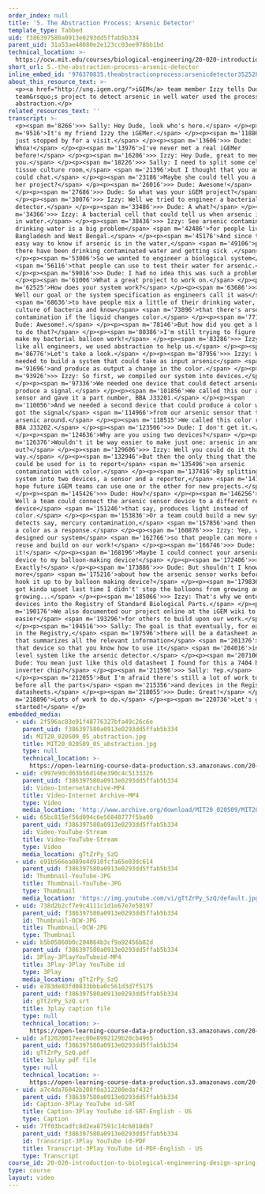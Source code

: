 ```yaml
---
order_index: null
title: '5. The Abstraction Process: Arsenic Detector'
template_type: Tabbed
uid: f386397580a0913e0293dd5ffab5b334
parent_uid: 31a53ae48080e2e123cc03ee978bb1bd
technical_location: >-
  https://ocw.mit.edu/courses/biological-engineering/20-020-introduction-to-biological-engineering-design-spring-2009/biobuilder-animations/5.-the-abstraction-process-arsenic-detector
short_url: 5.-the-abstraction-process-arsenic-detector
inline_embed_id: '976370835.theabstractionprocess:arsenicdetector35252894'
about_this_resource_text: >-
  <p><a href="http://ung.igem.org/">iGEM</a> team member Izzy tells Dude how her
  team&rsquo;s project to detect arsenic in well water used the process of
  abstraction.</p>
related_resources_text: ''
transcript: >-
  <p><span m='8266'>>> Sally: Hey Dude, look who's here.</span> </p><p><span
  m='9516'>It's my friend Izzy the iGEMer.</span> </p><p><span m='11886'>She
  just stopped by for a visit.</span> </p><p><span m='13606'>>> Dude:
  Whoa!</span> </p><p><span m='13976'>I've never met a real iGEMer
  before!</span> </p><p><span m='16206'>>> Izzy: Hey Dude, great to meet
  you.</span> </p><p><span m='18226'>>> Sally: I need to split some cells in the
  tissue culture room,</span> <span m='21396'>but I thought that you and Izzy
  could chat.</span> </p><p><span m='23186'>Maybe she could tell you a bit about
  her project?</span> </p><p><span m='26016'>>> Dude: Awesome!</span>
  </p><p><span m='27686'>>> Dude: So what was your iGEM project?</span>
  </p><p><span m='30076'>>> Izzy: Well we tried to engineer a bacterial arsenic
  detector.</span> </p><p><span m='33486'>>> Dude: A what?</span> </p><p><span
  m='34366'>>> Izzy: A bacterial cell that could tell us when arsenic is present
  in water.</span> </p><p><span m='38436'>>> Izzy: See arsenic contamination in
  drinking water is a big problem</span> <span m='42486'>for people living in
  Bangladesh and West Bengal.</span> </p><p><span m='45176'>And since there's no
  easy way to know if arsenic is in the water,</span> <span m='49106'>people
  there have been drinking contaminated water and getting sick .</span>
  </p><p><span m='53006'>So we wanted to engineer a biological system</span>
  <span m='56116'>that people can use to test their water for arsenic.</span>
  </p><p><span m='59016'>>> Dude: I had no idea this was such a problem!</span>
  </p><p><span m='61006'>What a great project to work on.</span> </p><p><span
  m='62525'>How does your system work?</span> </p><p><span m='63686'>>> Izzy:
  Well our goal or the system specification as engineers call it was</span>
  <span m='68636'>to have people mix a little of their drinking water, with a
  culture of bacteria and know</span> <span m='73896'>that there's arsenic
  contamination if the liquid changes color.</span> </p><p><span m='77146'>>>
  Dude: Awesome!.</span> </p><p><span m='78146'>But how did you get a bacteria
  to do that?</span> </p><p><span m='80386'>I'm still trying to figure how to
  make my bacterial balloon work!</span> </p><p><span m='83286'>>> Izzy: Well
  like all engineers, we used abstraction to help us.</span> </p><p><span
  m='86776'>Let's take a look.</span> </p><p><span m='87956'>>> Izzy: We knew we
  needed to build a system that could take as input arsenic</span> <span
  m='91696'>and produce as output a change in the color.</span> </p><p><span
  m='93926'>>> Izzy: So first, we compiled our system into devices.</span>
  </p><p><span m='97336'>We needed one device that could detect arsenic and
  produce a signal.</span> </p><p><span m='101856'>We called this our arsenic
  sensor and gave it a part number, BBA J33201.</span> </p><p><span
  m='110056'>And we needed a second device that could produce a color when it
  got the signal</span> <span m='114966'>from our arsenic sensor that there's
  arsenic around.</span> </p><p><span m='118515'>We called this color reporter
  BBA J33202.</span> </p><p><span m='123506'>>> Dude: I don't get it.</span>
  </p><p><span m='124636'>Why are you using two devices?</span> </p><p><span
  m='126376'>Wouldn't it be way easier to make just one: arsenic in and color
  out?</span> </p><p><span m='129606'>>> Izzy: Well you could do it that
  way.</span> </p><p><span m='132946'>But then the only thing that the device
  could be used for is to report</span> <span m='135496'>on arsenic
  contamination with color.</span> </p><p><span m='137416'>By splitting the
  system into two devices, a sensor and a reporter,</span> <span m='141516'>we
  hope future iGEM teams can use one or the other for new projects.</span>
  </p><p><span m='145426'>>> Dude: How?</span> </p><p><span m='146256'>>> Sally:
  Well a team could connect the arsenic sensor device to a different reporter
  device</span> <span m='151246'>that say, produces light instead of
  color.</span> </p><p><span m='153836'>Or a team could build a new system that
  detects say, mercury contamination,</span> <span m='157856'>and then produces
  a color as a response.</span> </p><p><span m='160876'>>> Izzy: Yep, we
  designed our system</span> <span m='162766'>so that people can more easily
  reuse and build on our work!</span> </p><p><span m='166746'>>> Dude: Oh I get
  it!</span> </p><p><span m='168196'>Maybe I could connect your arsenic sensor
  device to my balloon-making device!</span> </p><p><span m='172406'>>> Izzy:
  Exactly!</span> </p><p><span m='173886'>>> Dude: But shouldn't I know a little
  more</span> <span m='175216'>about how the arsenic sensor works before I just
  hook it up to by balloon making device?</span> </p><p><span m='179836'>Sally
  got kinda upset last time I didn't' stop the balloons from growing and
  growing...</span> </p><p><span m='185066'>>> Izzy: That's why we entered both
  devices into the Registry of Standard Biological Parts.</span> </p><p><span
  m='190176'>We also documented our project online at the iGEM wiki to make it
  easier</span> <span m='193296'>for others to build upon our work.</span>
  </p><p><span m='194516'>>> Sally: The goal is that eventually, for each device
  in the Registry,</span> <span m='197596'>there will be a datasheet available
  that summarizes all the relevant information</span> <span m='201376'>about
  that device so that you know how to use it</span> <span m='204016'>in a higher
  level system like the arsenic detector.</span> </p><p><span m='207106'>>>
  Dude: You mean just like this old datasheet I found for this a 7404 hex
  inverter chip?</span> </p><p><span m='211596'>>> Sally: Yep.</span>
  </p><p><span m='212055'>But I'm afraid there's still a lot of work to do
  before all the parts</span> <span m='215356'>and devices in the Registry have
  datasheets.</span> </p><p><span m='218055'>>> Dude: Great!</span> </p><p><span
  m='218896'>Lots of work to do.</span> </p><p><span m='220736'>Let's get
  started!</span> </p>
embedded_media:
  - uid: 2f596ac83e91f48776327bfa49c26c6e
    parent_uid: f386397580a0913e0293dd5ffab5b334
    id: MIT20_020S09_05_abstraction.jpg
    title: MIT20_020S09_05_abstraction.jpg
    type: null
    technical_location: >-
      https://open-learning-course-data-production.s3.amazonaws.com/20-020-introduction-to-biological-engineering-design-spring-2009/2f596ac83e91f48776327bfa49c26c6e_MIT20_020S09_05_abstraction.jpg
  - uid: c997e9dcd63b56d146e390c4c5133326
    parent_uid: f386397580a0913e0293dd5ffab5b334
    id: Video-InternetArchive-MP4
    title: Video-Internet Archive-MP4
    type: Video
    media_location: 'http://www.archive.org/download/MIT20_020S09/MIT20_020S09_abstraction.mp4'
  - uid: 65bc815ef56d094c6e56848777f5ba00
    parent_uid: f386397580a0913e0293dd5ffab5b334
    id: Video-YouTube-Stream
    title: Video-YouTube-Stream
    type: Video
    media_location: gTtZrPy_SzQ
  - uid: e91b566ea089e4d910fcfa65e03dc614
    parent_uid: f386397580a0913e0293dd5ffab5b334
    id: Thumbnail-YouTube-JPG
    title: Thumbnail-YouTube-JPG
    type: Thumbnail
    media_location: 'https://img.youtube.com/vi/gTtZrPy_SzQ/default.jpg'
  - uid: 738d2b2cf7e9c4111c1d1e67e7e58197
    parent_uid: f386397580a0913e0293dd5ffab5b334
    id: Thumbnail-OCW-JPG
    title: Thumbnail-OCW-JPG
    type: Thumbnail
  - uid: b5b05860b0c204864b3cf9a92456b82d
    parent_uid: f386397580a0913e0293dd5ffab5b334
    id: 3Play-3PlayYouTubeid-MP4
    title: 3Play-3Play YouTube id
    type: 3Play
    media_location: gTtZrPy_SzQ
  - uid: e783de83fd0833bbba0c561d3d7f5175
    parent_uid: f386397580a0913e0293dd5ffab5b334
    id: gTtZrPy_SzQ.srt
    title: 3play caption file
    type: null
    technical_location: >-
      https://open-learning-course-data-production.s3.amazonaws.com/20-020-introduction-to-biological-engineering-design-spring-2009/e783de83fd0833bbba0c561d3d7f5175_gTtZrPy_SzQ.srt
  - uid: af12020017eec00e8992129b20cb4965
    parent_uid: f386397580a0913e0293dd5ffab5b334
    id: gTtZrPy_SzQ.pdf
    title: 3play pdf file
    type: null
    technical_location: >-
      https://open-learning-course-data-production.s3.amazonaws.com/20-020-introduction-to-biological-engineering-design-spring-2009/af12020017eec00e8992129b20cb4965_gTtZrPy_SzQ.pdf
  - uid: a7c4da76042b208f0a312280edaf432f
    parent_uid: f386397580a0913e0293dd5ffab5b334
    id: Caption-3Play YouTube id-SRT
    title: Caption-3Play YouTube id-SRT-English - US
    type: Caption
  - uid: 7ff03bcadfc8d2ea87591c14c6018db7
    parent_uid: f386397580a0913e0293dd5ffab5b334
    id: Transcript-3Play YouTube id-PDF
    title: Transcript-3Play YouTube id-PDF-English - US
    type: Transcript
course_id: 20-020-introduction-to-biological-engineering-design-spring-2009
type: course
layout: video
---
```

